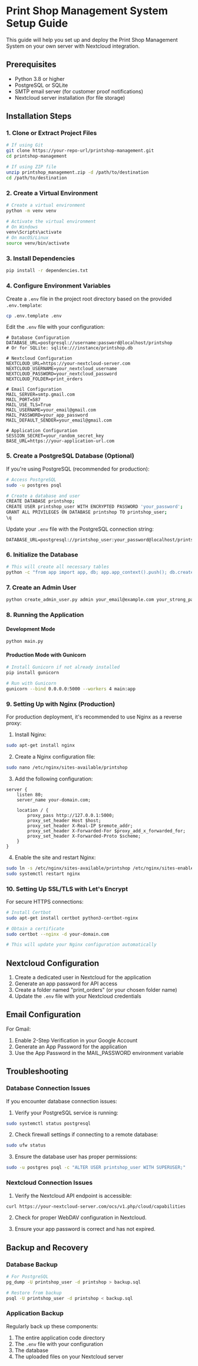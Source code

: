 # Print Shop Management System Setup Guide

This guide will help you set up and deploy the Print Shop Management System on your own server with Nextcloud integration.

## Prerequisites

- Python 3.8 or higher
- PostgreSQL or SQLite
- SMTP email server (for customer proof notifications)
- Nextcloud server installation (for file storage)

## Installation Steps

### 1. Clone or Extract Project Files

```bash
# If using Git
git clone https://your-repo-url/printshop-management.git
cd printshop-management

# If using ZIP file
unzip printshop_management.zip -d /path/to/destination
cd /path/to/destination
```

### 2. Create a Virtual Environment

```bash
# Create a virtual environment
python -m venv venv

# Activate the virtual environment
# On Windows
venv\Scripts\activate
# On macOS/Linux
source venv/bin/activate
```

### 3. Install Dependencies

```bash
pip install -r dependencies.txt
```

### 4. Configure Environment Variables

Create a `.env` file in the project root directory based on the provided `.env.template`:

```bash
cp .env.template .env
```

Edit the `.env` file with your configuration:

```
# Database Configuration
DATABASE_URL=postgresql://username:password@localhost/printshop
# Or for SQLite: sqlite:///instance/printshop.db

# Nextcloud Configuration
NEXTCLOUD_URL=https://your-nextcloud-server.com
NEXTCLOUD_USERNAME=your_nextcloud_username
NEXTCLOUD_PASSWORD=your_nextcloud_password
NEXTCLOUD_FOLDER=print_orders

# Email Configuration
MAIL_SERVER=smtp.gmail.com
MAIL_PORT=587
MAIL_USE_TLS=True
MAIL_USERNAME=your_email@gmail.com
MAIL_PASSWORD=your_app_password
MAIL_DEFAULT_SENDER=your_email@gmail.com

# Application Configuration
SESSION_SECRET=your_random_secret_key
BASE_URL=https://your-application-url.com
```

### 5. Create a PostgreSQL Database (Optional)

If you're using PostgreSQL (recommended for production):

```bash
# Access PostgreSQL
sudo -u postgres psql

# Create a database and user
CREATE DATABASE printshop;
CREATE USER printshop_user WITH ENCRYPTED PASSWORD 'your_password';
GRANT ALL PRIVILEGES ON DATABASE printshop TO printshop_user;
\q
```

Update your `.env` file with the PostgreSQL connection string:

```
DATABASE_URL=postgresql://printshop_user:your_password@localhost/printshop
```

### 6. Initialize the Database

```bash
# This will create all necessary tables
python -c "from app import app, db; app.app_context().push(); db.create_all()"
```

### 7. Create an Admin User

```bash
python create_admin_user.py admin your_email@example.com your_strong_password
```

### 8. Running the Application

#### Development Mode

```bash
python main.py
```

#### Production Mode with Gunicorn

```bash
# Install Gunicorn if not already installed
pip install gunicorn

# Run with Gunicorn
gunicorn --bind 0.0.0.0:5000 --workers 4 main:app
```

### 9. Setting Up with Nginx (Production)

For production deployment, it's recommended to use Nginx as a reverse proxy:

1. Install Nginx:
```bash
sudo apt-get install nginx
```

2. Create a Nginx configuration file:
```bash
sudo nano /etc/nginx/sites-available/printshop
```

3. Add the following configuration:
```nginx
server {
    listen 80;
    server_name your-domain.com;

    location / {
        proxy_pass http://127.0.0.1:5000;
        proxy_set_header Host $host;
        proxy_set_header X-Real-IP $remote_addr;
        proxy_set_header X-Forwarded-For $proxy_add_x_forwarded_for;
        proxy_set_header X-Forwarded-Proto $scheme;
    }
}
```

4. Enable the site and restart Nginx:
```bash
sudo ln -s /etc/nginx/sites-available/printshop /etc/nginx/sites-enabled
sudo systemctl restart nginx
```

### 10. Setting Up SSL/TLS with Let's Encrypt

For secure HTTPS connections:

```bash
# Install Certbot
sudo apt-get install certbot python3-certbot-nginx

# Obtain a certificate
sudo certbot --nginx -d your-domain.com

# This will update your Nginx configuration automatically
```

## Nextcloud Configuration

1. Create a dedicated user in Nextcloud for the application
2. Generate an app password for API access
3. Create a folder named "print_orders" (or your chosen folder name)
4. Update the `.env` file with your Nextcloud credentials

## Email Configuration

For Gmail:

1. Enable 2-Step Verification in your Google Account
2. Generate an App Password for the application
3. Use the App Password in the MAIL_PASSWORD environment variable

## Troubleshooting

### Database Connection Issues

If you encounter database connection issues:

1. Verify your PostgreSQL service is running:
```bash
sudo systemctl status postgresql
```

2. Check firewall settings if connecting to a remote database:
```bash
sudo ufw status
```

3. Ensure the database user has proper permissions:
```bash
sudo -u postgres psql -c "ALTER USER printshop_user WITH SUPERUSER;"
```

### Nextcloud Connection Issues

1. Verify the Nextcloud API endpoint is accessible:
```bash
curl https://your-nextcloud-server.com/ocs/v1.php/cloud/capabilities
```

2. Check for proper WebDAV configuration in Nextcloud.

3. Ensure your app password is correct and has not expired.

## Backup and Recovery

### Database Backup

```bash
# For PostgreSQL
pg_dump -U printshop_user -d printshop > backup.sql

# Restore from backup
psql -U printshop_user -d printshop < backup.sql
```

### Application Backup

Regularly back up these components:
1. The entire application code directory
2. The `.env` file with your configuration
3. The database
4. The uploaded files on your Nextcloud server